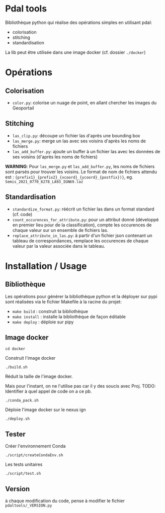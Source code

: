 # Pdal tools

Bibliothèque python qui réalise des opérations simples en utilisant pdal:
* colorisation
* stitching
* standardisation

La lib peut être utilisée dans une image docker (cf. dossier `./docker`)

# Opérations
## Colorisation

* `color.py`: colorise un nuage de point, en allant chercher les images du Geoportail

## Stitching

* `las_clip.py`: découpe un fichier las d'après une bounding box
* `las_merge.py`: merge un las avec ses voisins d'après les noms de fichiers
* `las_add_buffer.py`: ajoute un buffer à un fichier las avec les données de ses voisins (d'après les noms de fichiers)

**WARNING**: Pour `las_merge.py` et `las_add_buffer.py`, les noms de fichiers sont parsés pour trouver les voisins.
Le format de nom de fichiers attendu est : `{prefix1}_{prefix2}_{xcoord}_{ycoord}_{postfix})}`, eg. `Semis_2021_0770_6278_LA93_IGN69.laz`

## Standardisation

* `standardize_format.py`: réécrit un fichier las dans un format standard (cf. code)
* `count_occurences_for_attribute.py`: pour un attribut donné (développé en premier
lieu pour de la classification), compte les occurences de chaque valeur sur un
ensemble de fichiers las.
* `replace_attribute_in_las.py`: à partir d'un fichier json contenant un tableau de
correspondances, remplace les occurences de chaque valeur par la valeur associée
dans le tableau.

# Installation / Usage

## Bibliothèque

Les opérations pour générer la bibliothèque python et la déployer sur pypi sont réalisées via le fichier Makefile à la racine du projet:
* `make build` : construit la bibliothèque
* `make install` : installe la bibliothèque de façon éditable
* `make deploy` : déploie sur pipy

## Image docker

`cd docker`

Construit l'image docker

`./build.sh`

Réduit la taille de l'image docker.

Mais pour l'instant, on ne l'utilise pas car il y des soucis avec Proj. TODO: Identifier à quel appel de code on a ce pb.


`./conda_pack.sh`


Déploie l'image docker sur le nexus ign

`./deploy.sh`

## Tester

Créer l'environnement Conda

`./script/createCondaEnv.sh`

Les tests unitaires

`./script/test.sh`


## Version

à chaque modification du code, pense à modifier le fichier `pdaltools/_VERSION.py`

